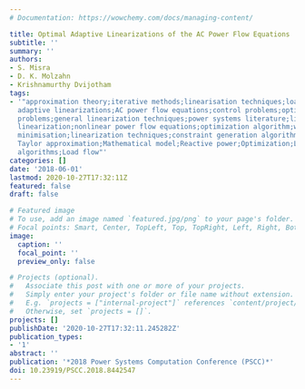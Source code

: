 ```yaml
---
# Documentation: https://wowchemy.com/docs/managing-content/

title: Optimal Adaptive Linearizations of the AC Power Flow Equations
subtitle: ''
summary: ''
authors:
- S. Misra
- D. K. Molzahn
- Krishnamurthy Dvijotham
tags:
- '"approximation theory;iterative methods;linearisation techniques;load flow;minimisation;optimisation;optimal
  adaptive linearizations;AC power flow equations;control problems;optimal power flow
  problems;general linearization techniques;power systems literature;linear approximation;adaptive
  linearization;nonlinear power flow equations;optimization algorithm;worst-case error
  minimisation;linearization techniques;constraint generation algorithm;first-order
  Taylor approximation;Mathematical model;Reactive power;Optimization;Linear approximation;Approximation
  algorithms;Load flow"'
categories: []
date: '2018-06-01'
lastmod: 2020-10-27T17:32:11Z
featured: false
draft: false

# Featured image
# To use, add an image named `featured.jpg/png` to your page's folder.
# Focal points: Smart, Center, TopLeft, Top, TopRight, Left, Right, BottomLeft, Bottom, BottomRight.
image:
  caption: ''
  focal_point: ''
  preview_only: false

# Projects (optional).
#   Associate this post with one or more of your projects.
#   Simply enter your project's folder or file name without extension.
#   E.g. `projects = ["internal-project"]` references `content/project/deep-learning/index.md`.
#   Otherwise, set `projects = []`.
projects: []
publishDate: '2020-10-27T17:32:11.245282Z'
publication_types:
- '1'
abstract: ''
publication: '*2018 Power Systems Computation Conference (PSCC)*'
doi: 10.23919/PSCC.2018.8442547
---
```

